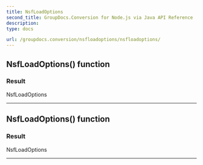 ```yaml
---
title: NsfLoadOptions
second_title: GroupDocs.Conversion for Node.js via Java API Reference
description: 
type: docs

url: /groupdocs.conversion/nsfloadoptions/nsfloadoptions/
---
```


## NsfLoadOptions() function


### Result
NsfLoadOptions


---


## NsfLoadOptions() function


### Result
NsfLoadOptions


---


